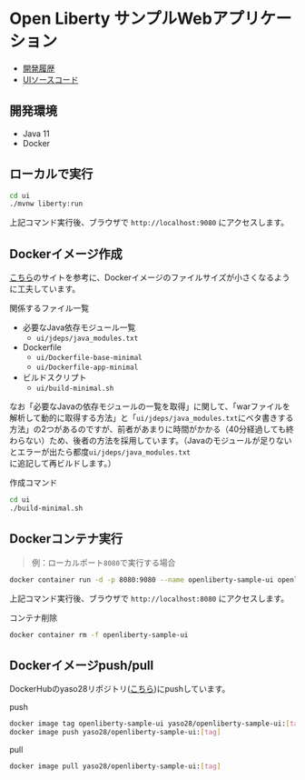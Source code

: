 # Open Liberty サンプルWebアプリケーション

- [開発履歴](./history.md)
- [UIソースコード](./ui/)

## 開発環境

- Java 11
- Docker

## ローカルで実行

```bash
cd ui
./mvnw liberty:run
```

上記コマンド実行後、ブラウザで `http://localhost:9080` にアクセスします。

## Dockerイメージ作成

[こちら](https://community.ibm.com/community/user/wasdevops/blogs/joseph-mcclure/2021/11/08/creating-a-minimized-liberty-container-image)のサイトを参考に、Dockerイメージのファイルサイズが小さくなるように工夫しています。

関係するファイル一覧

- 必要なJava依存モジュール一覧
  - `ui/jdeps/java_modules.txt`
- Dockerfile
  - `ui/Dockerfile-base-minimal`
  - `ui/Dockerfile-app-minimal`
- ビルドスクリプト
  - `ui/build-minimal.sh`

なお「必要なJavaの依存モジュールの一覧を取得」に関して、「warファイルを解析して動的に取得する方法」と「`ui/jdeps/java_modules.txt`にベタ書きする方法」の2つがあるのですが、前者があまりに時間がかかる（40分経過しても終わらない）ため、後者の方法を採用しています。（Javaのモジュールが足りないとエラーが出たら都度`ui/jdeps/java_modules.txt`に追記して再ビルドします。）

作成コマンド

```bash
cd ui
./build-minimal.sh
```

## Dockerコンテナ実行

> 例：ローカルポート`8080`で実行する場合

```bash
docker container run -d -p 8080:9080 --name openliberty-sample-ui openliberty-sample-ui
```

上記コマンド実行後、ブラウザで `http://localhost:8080` にアクセスします。

コンテナ削除

```bash
docker container rm -f openliberty-sample-ui
```

## Dockerイメージpush/pull

DockerHubのyaso28リポジトリ([こちら](https://hub.docker.com/r/yaso28/openliberty-sample-ui))にpushしています。

push

```bash
docker image tag openliberty-sample-ui yaso28/openliberty-sample-ui:[tag]
docker image push yaso28/openliberty-sample-ui:[tag]
```

pull

```bash
docker image pull yaso28/openliberty-sample-ui:[tag]
```
